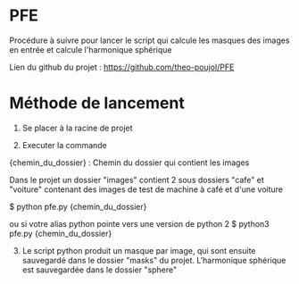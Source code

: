 # PFE

Procédure à suivre pour lancer le script qui calcule les masques des images en entrée et calcule l'harmonique sphérique

Lien du github du projet : https://github.com/theo-poujol/PFE

# Méthode de lancement

1. Se placer à la racine de projet

2. Executer la commande

{chemin_du_dossier} : Chemin du dossier qui contient les images

Dans le projet un dossier "images" contient 2 sous dossiers "cafe" et "voiture" contenant des images de test de machine à café et d'une voiture

$ python pfe.py {chemin_du_dossier}

ou si votre alias python pointe vers une version de python 2
$ python3 pfe.py {chemin_du_dossier}

3. Le script python produit un masque par image, qui sont ensuite sauvegardé dans le dossier "masks" du projet.
L'harmonique sphérique est sauvegardée dans le dossier "sphere"
